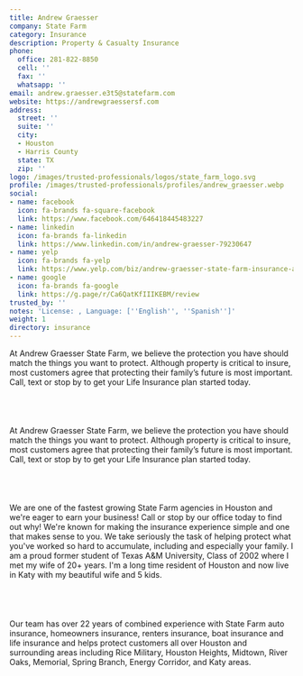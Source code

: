 ```yaml
---
title: Andrew Graesser
company: State Farm
category: Insurance
description: Property & Casualty Insurance
phone:
  office: 281-822-8850
  cell: ''
  fax: ''
  whatsapp: ''
email: andrew.graesser.e3t5@statefarm.com
website: https://andrewgraessersf.com
address:
  street: ''
  suite: ''
  city:
  - Houston
  - Harris County
  state: TX
  zip: ''
logo: /images/trusted-professionals/logos/state_farm_logo.svg
profile: /images/trusted-professionals/profiles/andrew_graesser.webp
social:
- name: facebook
  icon: fa-brands fa-square-facebook
  link: https://www.facebook.com/646418445483227
- name: linkedin
  icon: fa-brands fa-linkedin
  link: https://www.linkedin.com/in/andrew-graesser-79230647
- name: yelp
  icon: fa-brands fa-yelp
  link: https://www.yelp.com/biz/andrew-graesser-state-farm-insurance-agent-houston
- name: google
  icon: fa-brands fa-google
  link: https://g.page/r/Ca6QatKfIIIKEBM/review
trusted_by: ''
notes: 'License: , Language: [''English'', ''Spanish'']'
weight: 1
directory: insurance
---
```

At Andrew Graesser State Farm, we believe the protection you have should match the things you want to protect. Although property is critical to insure, most customers agree that protecting their family’s future is most important. Call, text or stop by to get your Life Insurance plan started today.
###### <br>
At Andrew Graesser State Farm, we believe the protection you have should match the things you want to protect. Although property is critical to insure, most customers agree that protecting their family’s future is most important. Call, text or stop by to get your Life Insurance plan started today.
###### <br>
We are one of the fastest growing State Farm agencies in Houston and we're eager to earn your business! Call or stop by our office today to find out why! We're known for making the insurance experience simple and one that makes sense to you. We take seriously the task of helping protect what you've worked so hard to accumulate, including and especially your family. I am a proud former student of Texas A&M University, Class of 2002 where I met my wife of 20+ years. I'm a long time resident of Houston and now live in Katy with my beautiful wife and 5 kids.
###### <br>
Our team has over 22 years of combined experience with State Farm auto insurance, homeowners insurance, renters insurance, boat insurance and life insurance and helps protect customers all over Houston and surrounding areas including Rice Military, Houston Heights, Midtown, River Oaks, Memorial, Spring Branch, Energy Corridor, and Katy areas.
